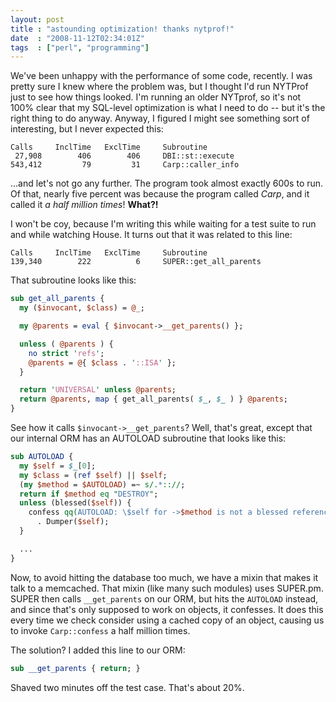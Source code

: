 ```yaml
---
layout: post
title : "astounding optimization! thanks nytprof!"
date  : "2008-11-12T02:34:01Z"
tags  : ["perl", "programming"]
---
```

We've been unhappy with the performance of some code, recently.  I was pretty
sure I knew where the problem was, but I thought I'd run NYTProf just to see
how things looked.  I'm running an older NYTprof, so it's not 100% clear that
my SQL-level optimization is what I need to do -- but it's the right thing to
do anyway.  Anyway, I figured I might see something sort of interesting, but I
never expected this:

```
Calls     InclTime   ExclTime     Subroutine
 27,908        406        406     DBI::st::execute
543,412         79         31     Carp::caller_info
```

...and let's not go any further.  The program took almost exactly 600s to run.
Of that, nearly five percent was because the program called *Carp*, and it
called it *a half million times*!  **What?!**

I won't be coy, because I'm writing this while waiting for a test suite to run
and while watching House.  It turns out that it was related to this line:

```
Calls     InclTime   ExclTime     Subroutine
139,340        222          6     SUPER::get_all_parents
```

That subroutine looks like this:

```perl
sub get_all_parents {
  my ($invocant, $class) = @_;

  my @parents = eval { $invocant->__get_parents() };

  unless ( @parents ) {
    no strict 'refs';
    @parents = @{ $class . '::ISA' };
  }

  return 'UNIVERSAL' unless @parents;
  return @parents, map { get_all_parents( $_, $_ ) } @parents;
}
```

See how it calls `$invocant->__get_parents`?  Well, that's great, except that
our internal ORM has an AUTOLOAD subroutine that looks like this:

```perl
sub AUTOLOAD {
  my $self = $_[0];
  my $class = (ref $self) || $self;
  (my $method = $AUTOLOAD) =~ s/.*:://;
  return if $method eq "DESTROY";
  unless (blessed($self)) {
    confess qq(AUTOLOAD: \$self for ->$method is not a blessed reference: )
      . Dumper($self);
  }

  ...
}
```

Now, to avoid hitting the database too much, we have a mixin that makes it talk
to a memcached.  That mixin (like many such modules) uses SUPER.pm.
SUPER then calls `__get_parents` on our ORM, but hits the `AUTOLOAD` instead,
and since that's only supposed to work on objects, it confesses.  It does this
every time we check consider using a cached copy of an object, causing us to
invoke `Carp::confess` a half million times.

The solution?  I added this line to our ORM:

```perl
sub __get_parents { return; }
```

Shaved two minutes off the test case.  That's about 20%.


